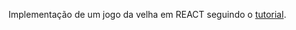 Implementação de um jogo da velha em REACT seguindo o [tutorial](https://reactjs.org/tutorial/tutorial.html).